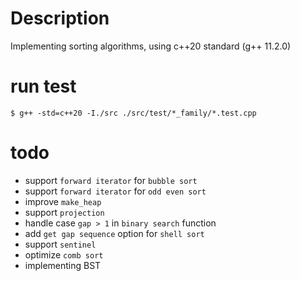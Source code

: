 # Description

Implementing sorting algorithms, using c++20 standard (g++ 11.2.0)

# run test

```shell
$ g++ -std=c++20 -I./src ./src/test/*_family/*.test.cpp
```

# todo

-   support `forward iterator` for `bubble sort`
-   support `forward iterator` for `odd even sort`
-   improve `make_heap`
-   support `projection`
-   handle case `gap > 1` in `binary search` function
-   add `get gap sequence` option for `shell sort`
-   support `sentinel`
-   optimize `comb sort`
-   implementing BST
